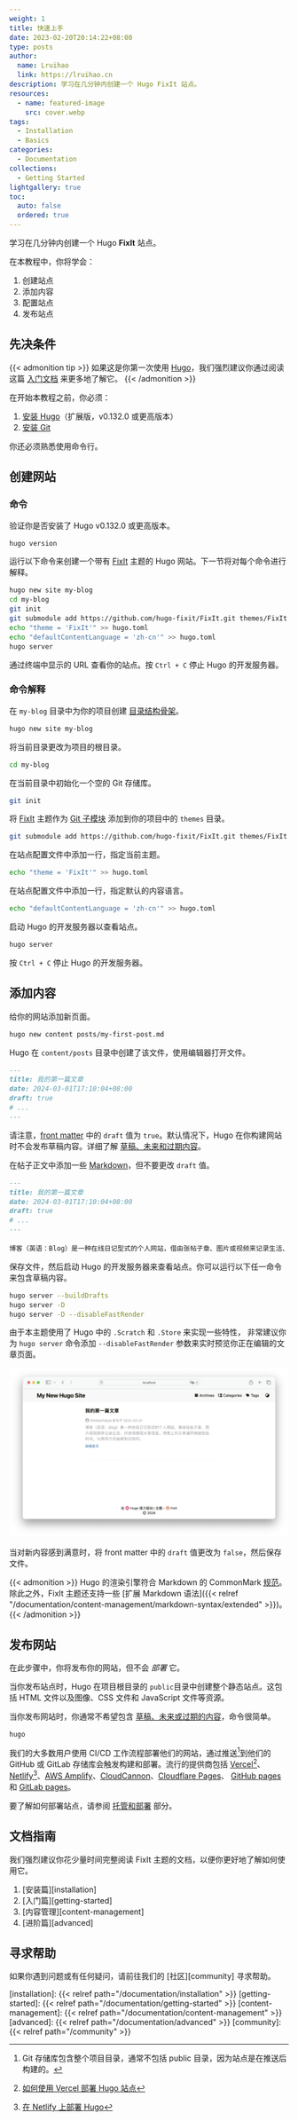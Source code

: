 ```yaml
---
weight: 1
title: 快速上手
date: 2023-02-20T20:14:22+08:00
type: posts
author:
  name: Lruihao
  link: https://lruihao.cn
description: 学习在几分钟内创建一个 Hugo FixIt 站点。
resources:
  - name: featured-image
    src: cover.webp
tags:
  - Installation
  - Basics
categories:
  - Documentation
collections:
  - Getting Started
lightgallery: true
toc:
  auto: false
  ordered: true
---
```


学习在几分钟内创建一个 Hugo **FixIt** 站点。

<!--more-->

在本教程中，你将学会：

1. 创建站点
2. 添加内容
3. 配置站点
4. 发布站点

## 先决条件

{{< admonition tip >}}
如果这是你第一次使用 [Hugo](https://gohugo.io/)，我们强烈建议你通过阅读这篇 [入门文档](https://gohugo.io/getting-started/) 来更多地了解它。
{{< /admonition >}}

在开始本教程之前，你必须：

1. [安装 Hugo][hugo-installing]（扩展版，v0.132.0 或更高版本）
2. [安装 Git][git-install]

你还必须熟悉使用命令行。

## 创建网站

### 命令

验证你是否安装了 Hugo v0.132.0 或更高版本。

```bash
hugo version
```

运行以下命令来创建一个带有 [FixIt][fixit] 主题的 Hugo 网站。下一节将对每个命令进行解释。

```bash
hugo new site my-blog
cd my-blog
git init
git submodule add https://github.com/hugo-fixit/FixIt.git themes/FixIt
echo "theme = 'FixIt'" >> hugo.toml
echo "defaultContentLanguage = 'zh-cn'" >> hugo.toml
hugo server
```

通过终端中显示的 URL 查看你的站点。按 `Ctrl + C` 停止 Hugo 的开发服务器。

### 命令解释

在 `my-blog` 目录中为你的项目创建 [目录结构骨架][directory-structure]。

```bash
hugo new site my-blog
```

将当前目录更改为项目的根目录。

```bash
cd my-blog
```

在当前目录中初始化一个空的 Git 存储库。

```bash
git init
```

将 [FixIt][fixit] 主题作为 [Git 子模块][git-submodule] 添加到你的项目中的 `themes` 目录。

```bash
git submodule add https://github.com/hugo-fixit/FixIt.git themes/FixIt
```

在站点配置文件中添加一行，指定当前主题。

```bash
echo "theme = 'FixIt'" >> hugo.toml
```

在站点配置文件中添加一行，指定默认的内容语言。

```bash
echo "defaultContentLanguage = 'zh-cn'" >> hugo.toml
```

启动 Hugo 的开发服务器以查看站点。

```bash
hugo server
```

按 `Ctrl + C` 停止 Hugo 的开发服务器。

## 添加内容

给你的网站添加新页面。

```bash
hugo new content posts/my-first-post.md
```

Hugo 在 `content/posts` 目录中创建了该文件，使用编辑器打开文件。

```markdown
---
title: 我的第一篇文章
date: 2024-03-01T17:10:04+08:00
draft: true
# ...
---
```

请注意，[front matter][front-matter] 中的 `draft` 值为 `true`。默认情况下，Hugo 在你构建网站时不会发布草稿内容。详细了解 [草稿、未来和过期内容][draft-future-and-expired-content]。

在帖子正文中添加一些 [Markdown][commonmark]，但不要更改 `draft` 值。

```markdown
---
title: 我的第一篇文章
date: 2024-03-01T17:10:04+08:00
draft: true
# ...
---

博客（英语：Blog）是一种在线日记型式的个人网站，借由张帖子章、图片或视频来记录生活、抒发情感或分享信息。博客上的文章通常根据张贴时间，以倒序方式由新到旧排列。
```

保存文件，然后启动 Hugo 的开发服务器来查看站点。你可以运行以下任一命令来包含草稿内容。

```bash
hugo server --buildDrafts
hugo server -D
hugo server -D --disableFastRender
```

由于本主题使用了 Hugo 中的 `.Scratch` 和 `.Store` 来实现一些特性，
非常建议你为 `hugo server` 命令添加 `--disableFastRender` 参数来实时预览你正在编辑的文章页面。

![基本配置下的预览](simple-preview.webp '基本配置下的预览')

当对新内容感到满意时，将 front matter 中的 `draft` 值更改为 `false`，然后保存文件。

{{< admonition >}}
Hugo 的渲染引擎符合 Markdown 的 CommonMark [规范](https://spec.commonmark.org/)。\
除此之外，FixIt 主题还支持一些 [扩展 Markdown 语法]({{< relref "/documentation/content-management/markdown-syntax/extended" >}})。
{{< /admonition >}}

## 发布网站

在此步骤中，你将发布你的网站，但不会 _部署_ 它。

当你发布站点时，Hugo 在项目根目录的 `public`目录中创建整个静态站点。这包括 HTML 文件以及图像、CSS 文件和 JavaScript 文件等资源。

当你发布网站时，你通常不希望包含 [草稿、未来或过期的内容][draft-future-and-expired-content]，命令很简单。

````bash
hugo
````

我们的大多数用户使用 CI/CD 工作流程部署他们的网站，通过推送[^1]到他们的 GitHub 或 GitLab 存储库会触发构建和部署。流行的提供商包括 [Vercel][vercel][^2]、[Netlify][netlify][^3]、[AWS Amplify][amplify]、[CloudCannon][cloudcannon]、[Cloudflare Pages][cf-pages]、 [GitHub pages][gh-pages] 和 [GitLab pages][gl-pages]。

要了解如何部署站点，请参阅 [托管和部署][hosting-and-deployment] 部分。

## 文档指南

我们强烈建议你花少量时间完整阅读 FixIt 主题的文档，以便你更好地了解如何使用它。

1. [安装篇][installation]
2. [入门篇][getting-started]
3. [内容管理][content-management]
4. [进阶篇][advanced]

## 寻求帮助

如果你遇到问题或有任何疑问，请前往我们的 [社区][community] 寻求帮助。

<!-- link reference definition -->
[hugo-installing]: https://gohugo.io/getting-started/installing/
[git-install]: https://git-scm.com/book/en/v2/Getting-Started-Installing-Git
[fixit]: https://github.com/hugo-fixit/FixIt
[git-submodule]: https://git-scm.com/book/en/v2/Git-Tools-Submodules
[directory-structure]: https://gohugo.io/getting-started/directory-structure/
[front-matter]: https://gohugo.io/content-management/front-matter/
[draft-future-and-expired-content]: https://gohugo.io/getting-started/usage/#draft-future-and-expired-content
[commonmark]: https://commonmark.org/help/
[vercel]: https://vercel.com/
[netlify]: https://www.netlify.com/
[amplify]: https://aws.amazon.com/amplify/
[cloudcannon]: https://cloudcannon.com/
[cf-pages]: https://pages.cloudflare.com/
[gh-pages]: https://pages.github.com/
[gl-pages]: https://docs.gitlab.com/ee/user/project/pages/
[deploying-hugo-with-vercel]: https://vercel.com/guides/deploying-hugo-with-vercel
[hugo-on-netlify]: https://docs.netlify.com/integrations/frameworks/hugo/
[hosting-and-deployment]: https://gohugo.io/hosting-and-deployment/
<!-- markdownlint-disable-file reference-links-images -->
[installation]: {{< relref path="/documentation/installation" >}}
[getting-started]: {{< relref path="/documentation/getting-started" >}}
[content-management]: {{< relref path="/documentation/content-management" >}}
[advanced]: {{< relref path="/documentation/advanced" >}}
[community]: {{< relref path="/community" >}}

<!-- footnote reference definition -->
[^1]: Git 存储库包含整个项目目录，通常不包括 public 目录，因为站点是在推送后构建的。
[^2]: [如何使用 Vercel 部署 Hugo 站点][deploying-hugo-with-vercel]
[^3]: [在 Netlify 上部署 Hugo][hugo-on-netlify]
